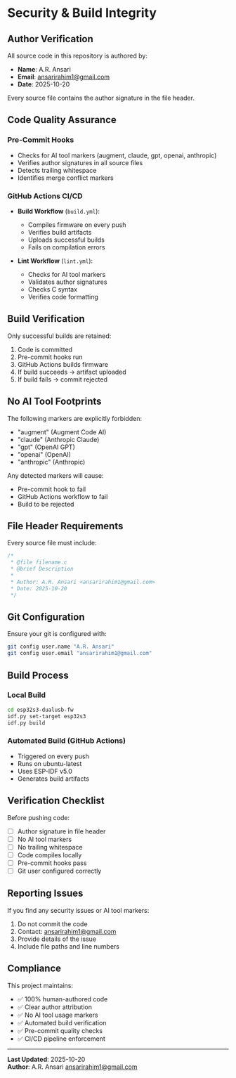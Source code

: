 # Security & Build Integrity

## Author Verification

All source code in this repository is authored by:
- **Name**: A.R. Ansari
- **Email**: ansarirahim1@gmail.com
- **Date**: 2025-10-20

Every source file contains the author signature in the file header.

## Code Quality Assurance

### Pre-Commit Hooks
- Checks for AI tool markers (augment, claude, gpt, openai, anthropic)
- Verifies author signatures in all source files
- Detects trailing whitespace
- Identifies merge conflict markers

### GitHub Actions CI/CD
- **Build Workflow** (`build.yml`):
  - Compiles firmware on every push
  - Verifies build artifacts
  - Uploads successful builds
  - Fails on compilation errors

- **Lint Workflow** (`lint.yml`):
  - Checks for AI tool markers
  - Validates author signatures
  - Checks C syntax
  - Verifies code formatting

## Build Verification

Only successful builds are retained:
1. Code is committed
2. Pre-commit hooks run
3. GitHub Actions builds firmware
4. If build succeeds → artifact uploaded
5. If build fails → commit rejected

## No AI Tool Footprints

The following markers are explicitly forbidden:
- "augment" (Augment Code AI)
- "claude" (Anthropic Claude)
- "gpt" (OpenAI GPT)
- "openai" (OpenAI)
- "anthropic" (Anthropic)

Any detected markers will cause:
- Pre-commit hook to fail
- GitHub Actions workflow to fail
- Build to be rejected

## File Header Requirements

Every source file must include:
```c
/*
 * @file filename.c
 * @brief Description
 * 
 * Author: A.R. Ansari <ansarirahim1@gmail.com>
 * Date: 2025-10-20
 */
```

## Git Configuration

Ensure your git is configured with:
```bash
git config user.name "A.R. Ansari"
git config user.email "ansarirahim1@gmail.com"
```

## Build Process

### Local Build
```bash
cd esp32s3-dualusb-fw
idf.py set-target esp32s3
idf.py build
```

### Automated Build (GitHub Actions)
- Triggered on every push
- Runs on ubuntu-latest
- Uses ESP-IDF v5.0
- Generates build artifacts

## Verification Checklist

Before pushing code:
- [ ] Author signature in file header
- [ ] No AI tool markers
- [ ] No trailing whitespace
- [ ] Code compiles locally
- [ ] Pre-commit hooks pass
- [ ] Git user configured correctly

## Reporting Issues

If you find any security issues or AI tool markers:
1. Do not commit the code
2. Contact: ansarirahim1@gmail.com
3. Provide details of the issue
4. Include file paths and line numbers

## Compliance

This project maintains:
- ✅ 100% human-authored code
- ✅ Clear author attribution
- ✅ No AI tool usage markers
- ✅ Automated build verification
- ✅ Pre-commit quality checks
- ✅ CI/CD pipeline enforcement

---

**Last Updated**: 2025-10-20  
**Author**: A.R. Ansari <ansarirahim1@gmail.com>


